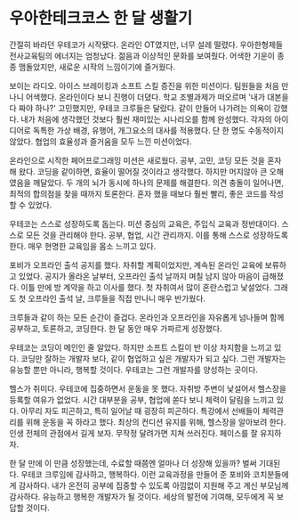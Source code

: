 # 우아한테크코스 한 달 생활기

간절히 바라던 우테코가 시작됐다. 온라인 OT였지만, 너무 설레 떨렸다. 우아한형제들 전사교육팀의 에너지는 엄청났다. 젊음과 이상적인 문화를 보여줬다. 어색한 기운이 종종 맴돌았지만, 새로운 시작의 느낌이기에 즐거웠다.

보이는 라디오. 아이스 브레이킹과 소프트 스킬 증진을 위한 미션이다. 팀원들을 처음 만나니 어색했다. 온라인이다 보니 진행이 더뎠다. 학교 조별과제가 떠오르며 '내가 대본을 다 짜야 하나?' 고민했지만, 우테코 크루들은 달랐다. 같이 만들어 나가려는 의욕이 강했다. 내가 처음에 생각했던 것보다 훨씬 재미있는 시나리오를 함께 완성했다. 각자의 아이디어로 독특한 가상 배경, 유행어, 개그요소의 대사를 적용했다. 단 한 명도 수동적이지 않았다. 협업의 효율성과 즐거움을 모두 느낀 미션이었다.

온라인으로 시작한 페어프로그래밍 미션은 새로웠다. 공부, 고민, 코딩 모든 것을 혼자 해 왔다. 코딩을 같이하면, 효율이 떨어질 것이라고 생각했다. 하지만 머지않아 큰 오해였음을 깨달았다. 두 개의 뇌가 동시에 하나의 문제를 해결한다. 의견 충돌이 일어나면, 최적의 합의점을 찾을 때까지 토론한다. 혼자 했을 때보다 훨씬 빨리, 좋은 코드를 작성할 수 있었다.

우테코는 스스로 성장하도록 돕는다. 미션 중심의 교육은, 주입식 교육과 정반대이다. 스스로 모든 것을 관리해야 한다. 공부, 협업, 시간 관리까지. 이를 통해 스스로 성장하도록 한다. 매우 현명한 교육임을 몸소 느끼고 있다.

포비가 오프라인 출석 공지를 했다. 자취할 계획이었지만, 계속된 온라인 교육에 보류하고 있었다. 공지가 올라온 날부터, 오프라인 출석 날까지 며칠 남지 않아 마음이 급해졌다. 이틀 만에 방 계약을 하고 이사를 했다. 첫 자취여서 많이 혼란스럽고 낯설었다. 그래도 첫 오프라인 출석 날, 크루들을 직접 만나니 매우 반가웠다.

크루들과 같이 하는 모든 순간이 즐겁다. 온라인과 오프라인을 자유롭게 넘나들며 함께 공부하고, 토론하고, 코딩한다. 한 달 동안 매우 가파르게 성장했다.

우테코는 코딩이 메인인 줄 알았다. 하지만 소프트 스킬이 반 이상 차지함을 느끼고 있다. 코딩만 잘하는 개발자 보다, 같이 협업하고 싶은 개발자가 되고 싶다. 그런 개발자는 유능할 뿐만 아니라, 행복할 것이다. 우테코는 그런 개발자를 양성하는 곳이다.

헬스가 취미다. 우테코에 집중하면서 운동을 못 했다. 자취방 주변이 낯설어서 헬스장을 등록할 여유가 없었다. 시간 대부분을 공부, 협업에 쏟다 보니 체력이 달림을 느끼고 있다. 아무리 자도 피곤하고, 특히 일어날 때 굉장히 피곤하다. 특강에서 선배들이 체력관리를 위해 운동을 꼭 하라고 했다. 최상의 컨디션 유지를 위해, 헬스장을 알아보려 한다. 인생 전체의 관점에서 길게 보자. 무작정 달려가면 지쳐 쓰러진다. 페이스를 잘 유지하자.

한 달 만에 이 만큼 성장했는데, 수료할 때쯤엔 얼마나 더 성장해 있을까? 벌써 기대된다. 우테코 크루임에 감사하고, 행복하다. 이런 교육과정을 만들어 준 포비와 코치분들에게 감사하다. 내가 온전히 공부에 집중할 수 있도록 아낌없이 지원해 주고 계신 부모님께 감사하다. 유능하고 행복한 개발자가 될 것이다. 세상의 발전에 기여해, 모두에게 꼭 보답할 것이다.